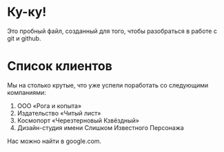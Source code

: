# Ку-ку!

Это пробный файл, созданный для того, чтобы разобраться в работе с git и github.

# Список клиентов

Мы на столько крутые, что уже успели поработать со следующими компаниями:

  1. ООО «Рога и копыта»
  2. Издательство «Читый лист»
  3. Космопорт «Черезтерновый Кзвёздный»
  4. Дизайн-студия имени Слишком Известного Персонажа

Нас можно найти в google.com.